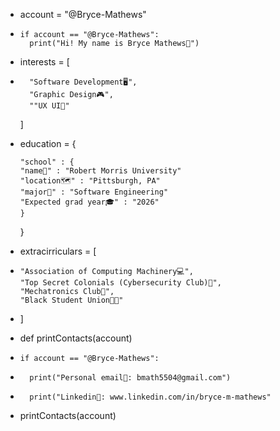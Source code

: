 - account = "@Bryce-Mathews"

-     if account == "@Bryce-Mathews":
        print("Hi! My name is Bryce Mathews👋")

- interests = [
-       "Software Development🖥️",
        "Graphic Design🎮",
        ""UX UI🎨"
  ]   
- education = {
  
      "school" : {
      "name🏫" : "Robert Morris University"
      "location🗺️" : "Pittsburgh, PA"
      "major📜" : "Software Engineering"
      "Expected grad year🎓" : "2026" 
      }
  }

- extracirriculars = [
-     "Association of Computing Machinery💻",
      "Top Secret Colonials (Cybersecurity Club)🔐",
      "Mechatronics Club🤖",
      "Black Student Union👨🏿"
- ]  

- def printContacts(account)
-     if account == "@Bryce-Mathews":
-       print("Personal email📧: bmath5504@gmail.com")
-       print("Linkedin🤝: www.linkedin.com/in/bryce-m-mathews"
- printContacts(account)
  
<!---
Bryce-Mathews/Bryce-Mathews is a ✨ special ✨ repository because its `README.md` (this file) appears on your GitHub profile.
You can click the Preview link to take a look at your changes.
--->
